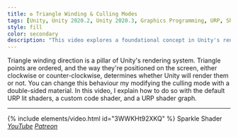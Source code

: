 ```yaml
---
title: ♻️ Triangle Winding & Culling Modes
tags: [Unity, Unity 2020.2, Unity 2020.3, Graphics Programming, URP, Shader Graph, Shader]
style: fill
color: secondary 
description: "This video explores a foundational concept in Unity's renderer: triangle winding, as well as culling modes and double sided materials."
---
```


Triangle winding direction is a pillar of Unity's rendering system. Triangle points are ordered, and the way they're positioned on the screen, either clockwise or counter-clockwise, determines whether Unity will render them or not. You can change this behaviour my modifying the culling mode with a double-sided material. In this video, I explain how to do so with the default URP lit shaders, a custom code shader, and a URP shader graph.

***

{% include elements/video.html id="3WWKHt92XKQ" %}
Sparkle Shader *[YouTube](https://youtu.be/3WWKHt92XKQ) [Patreon](https://www.patreon.com/posts/files-triangle-48330217)* 